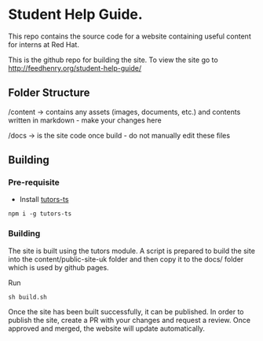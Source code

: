 # Student Help Guide.

This repo contains the source code for a website containing useful content for interns at Red Hat.

This is the github repo for building the site. To view the site go to http://feedhenry.org/student-help-guide/


## Folder Structure

/content -> contains any assets (images, documents, etc.) and contents written in markdown - make your changes here

/docs -> is the site code once build - do not manually edit these files


## Building

### Pre-requisite

- Install [tutors-ts](https://github.com/edeleastar/tutors-ts)

```
npm i -g tutors-ts
```

### Building

The site is built using the tutors module. A script is prepared to build the site into the content/public-site-uk folder and then copy it to the docs/ folder which is used by github pages. 

Run
```
sh build.sh
```

Once the site has been built successfully, it can be published. In order to publish the site, create a PR with your changes and request a review. Once approved and merged, the website will update automatically.
